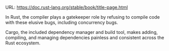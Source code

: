 URL: https://doc.rust-lang.org/stable/book/title-page.html

In Rust, the compiler plays a gatekeeper role by refusing to compile code with these elusive bugs, including concurrency bugs. 

Cargo, the included dependency manager and build tool, makes adding, compiling, and managing dependencies painless and consistent across the Rust ecosystem.

